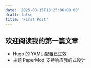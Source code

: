 ```yaml
---
date: '2025-08-15T18:25:06+08:00'
draft: false
title: 'First Post'
---
```

## 欢迎阅读我的第一篇文章
- Hugo 的 YAML 配置已生效
- 主题 PaperMod 支持响应我的式设计